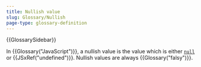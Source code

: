 ```yaml
---
title: Nullish value
slug: Glossary/Nullish
page-type: glossary-definition
---
```


{{GlossarySidebar}}

In {{Glossary("JavaScript")}}, a nullish value is the value which is either [`null`](/en-US/docs/Web/JavaScript/Reference/Operators/null) or {{JSxRef("undefined")}}. Nullish values are always {{Glossary("falsy")}}.
